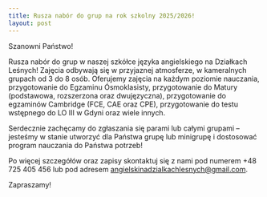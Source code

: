 ```yaml
---
title: Rusza nabór do grup na rok szkolny 2025/2026!
layout: post
---
```


Szanowni Państwo!

Rusza nabór do grup w naszej szkółce języka angielskiego na Działkach Leśnych!
Zajęcia odbywają się w przyjaznej atmosferze, w kameralnych grupach od 3 do 8 osób.
Oferujemy zajęcia na każdym poziomie nauczania, przygotowanie do Egzaminu Ósmoklasisty, przygotowanie do Matury (podstawowa, rozszerzona oraz dwujęzyczna), przygotowanie do egzaminów Cambridge (FCE, CAE oraz CPE), przygotowanie do testu wstępnego do LO III w Gdyni oraz wiele innych.

Serdecznie zachęcamy do zgłaszania się parami lub całymi grupami – jesteśmy w stanie utworzyć dla Państwa grupę lub minigrupę i dostosować program nauczania do Państwa potrzeb!

Po więcej szczegółów oraz zapisy skontaktuj się z nami pod numerem +48 725 405 456 lub pod adresem angielskinadzialkachlesnych@gmail.com.

Zapraszamy!
